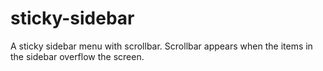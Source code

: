 # sticky-sidebar
A sticky sidebar menu with scrollbar.
Scrollbar appears when the items in the sidebar overflow the screen.
